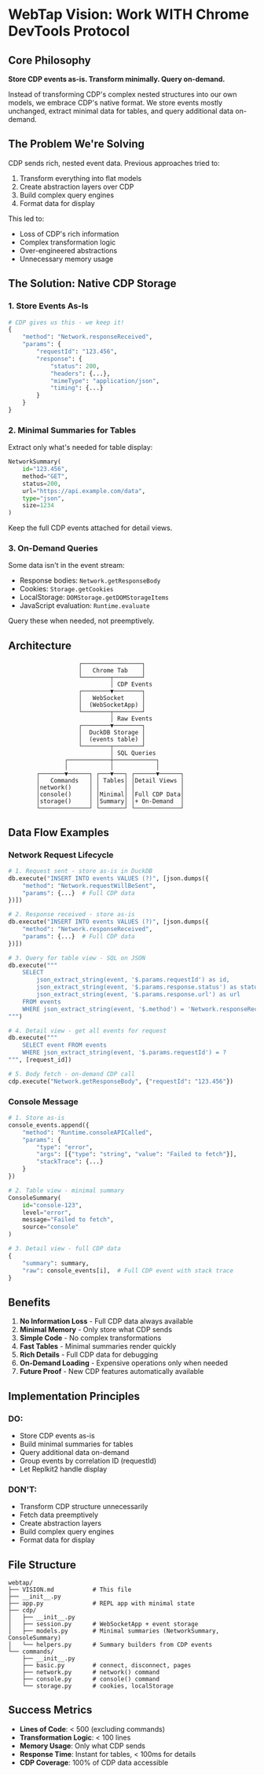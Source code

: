 # WebTap Vision: Work WITH Chrome DevTools Protocol

## Core Philosophy

**Store CDP events as-is. Transform minimally. Query on-demand.**

Instead of transforming CDP's complex nested structures into our own models, we embrace CDP's native format. We store events mostly unchanged, extract minimal data for tables, and query additional data on-demand.

## The Problem We're Solving

CDP sends rich, nested event data. Previous approaches tried to:
1. Transform everything into flat models
2. Create abstraction layers over CDP
3. Build complex query engines
4. Format data for display

This led to:
- Loss of CDP's rich information
- Complex transformation logic
- Over-engineered abstractions
- Unnecessary memory usage

## The Solution: Native CDP Storage

### 1. Store Events As-Is

```python
# CDP gives us this - we keep it!
{
    "method": "Network.responseReceived",
    "params": {
        "requestId": "123.456", 
        "response": {
            "status": 200,
            "headers": {...},
            "mimeType": "application/json",
            "timing": {...}
        }
    }
}
```

### 2. Minimal Summaries for Tables

Extract only what's needed for table display:
```python
NetworkSummary(
    id="123.456",
    method="GET",
    status=200,
    url="https://api.example.com/data",
    type="json",
    size=1234
)
```

Keep the full CDP events attached for detail views.

### 3. On-Demand Queries

Some data isn't in the event stream:
- Response bodies: `Network.getResponseBody`
- Cookies: `Storage.getCookies` 
- LocalStorage: `DOMStorage.getDOMStorageItems`
- JavaScript evaluation: `Runtime.evaluate`

Query these when needed, not preemptively.

## Architecture

```
                    ┌─────────────────┐
                    │   Chrome Tab    │
                    └────────┬────────┘
                             │ CDP Events
                    ┌────────▼────────┐
                    │   WebSocket     │
                    │  (WebSocketApp) │
                    └────────┬────────┘
                             │ Raw Events
                    ┌────────▼────────┐
                    │  DuckDB Storage │
                    │  (events table) │
                    └────────┬────────┘
                             │ SQL Queries
                ┌────────────┼────────────┐
                │            │            │
        ┌───────▼──────┐ ┌───▼───┐ ┌──────▼──────┐
        │   Commands   │ │ Tables│ │Detail Views │
        │network()     │ │       │ │             │
        │console()     │ │Minimal│ │Full CDP Data│
        │storage()     │ │Summary│ │+ On-Demand  │
        └──────────────┘ └───────┘ └─────────────┘
```

## Data Flow Examples

### Network Request Lifecycle

```python
# 1. Request sent - store as-is in DuckDB
db.execute("INSERT INTO events VALUES (?)", [json.dumps({
    "method": "Network.requestWillBeSent",
    "params": {...}  # Full CDP data
})])

# 2. Response received - store as-is
db.execute("INSERT INTO events VALUES (?)", [json.dumps({
    "method": "Network.responseReceived", 
    "params": {...}  # Full CDP data
})])

# 3. Query for table view - SQL on JSON
db.execute("""
    SELECT 
        json_extract_string(event, '$.params.requestId') as id,
        json_extract_string(event, '$.params.response.status') as status,
        json_extract_string(event, '$.params.response.url') as url
    FROM events 
    WHERE json_extract_string(event, '$.method') = 'Network.responseReceived'
""")

# 4. Detail view - get all events for request
db.execute("""
    SELECT event FROM events 
    WHERE json_extract_string(event, '$.params.requestId') = ?
""", [request_id])

# 5. Body fetch - on-demand CDP call
cdp.execute("Network.getResponseBody", {"requestId": "123.456"})
```

### Console Message

```python
# 1. Store as-is
console_events.append({
    "method": "Runtime.consoleAPICalled",
    "params": {
        "type": "error",
        "args": [{"type": "string", "value": "Failed to fetch"}],
        "stackTrace": {...}
    }
})

# 2. Table view - minimal summary
ConsoleSummary(
    id="console-123",
    level="error",
    message="Failed to fetch",
    source="console"
)

# 3. Detail view - full CDP data
{
    "summary": summary,
    "raw": console_events[i],  # Full CDP event with stack trace
}
```

## Benefits

1. **No Information Loss** - Full CDP data always available
2. **Minimal Memory** - Only store what CDP sends
3. **Simple Code** - No complex transformations
4. **Fast Tables** - Minimal summaries render quickly
5. **Rich Details** - Full CDP data for debugging
6. **On-Demand Loading** - Expensive operations only when needed
7. **Future Proof** - New CDP features automatically available

## Implementation Principles

### DO:
- Store CDP events as-is
- Build minimal summaries for tables
- Query additional data on-demand
- Group events by correlation ID (requestId)
- Let Replkit2 handle display

### DON'T:
- Transform CDP structure unnecessarily
- Fetch data preemptively
- Create abstraction layers
- Build complex query engines
- Format data for display

## File Structure

```
webtap/
├── VISION.md           # This file
├── __init__.py
├── app.py              # REPL app with minimal state
├── cdp/
│   ├── __init__.py
│   ├── session.py      # WebSocketApp + event storage
│   ├── models.py       # Minimal summaries (NetworkSummary, ConsoleSummary)
│   └── helpers.py      # Summary builders from CDP events
└── commands/
    ├── __init__.py
    ├── basic.py        # connect, disconnect, pages
    ├── network.py      # network() command
    ├── console.py      # console() command
    └── storage.py      # cookies, localStorage
```

## Success Metrics

- **Lines of Code**: < 500 (excluding commands)
- **Transformation Logic**: < 100 lines
- **Memory Usage**: Only what CDP sends
- **Response Time**: Instant for tables, < 100ms for details
- **CDP Coverage**: 100% of CDP data accessible